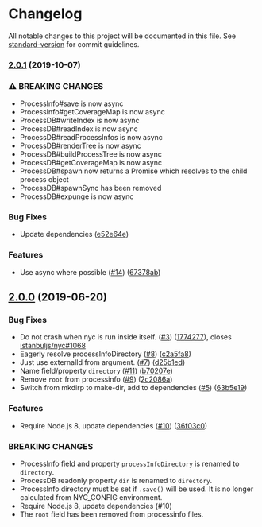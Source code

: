 # Changelog

All notable changes to this project will be documented in this file. See [standard-version](https://github.com/conventional-changelog/standard-version) for commit guidelines.

### [2.0.1](https://github.com/istanbuljs/istanbul-lib-processinfo/compare/v2.0.0...v2.0.1) (2019-10-07)


### ⚠ BREAKING CHANGES

* ProcessInfo#save is now async
* ProcessInfo#getCoverageMap is now async
* ProcessDB#writeIndex is now async
* ProcessDB#readIndex is now async
* ProcessDB#readProcessInfos is now async
* ProcessDB#renderTree is now async
* ProcessDB#buildProcessTree is now async
* ProcessDB#getCoverageMap is now async
* ProcessDB#spawn now returns a Promise which resolves to
the child process object
* ProcessDB#spawnSync has been removed
* ProcessDB#expunge is now async

### Bug Fixes

* Update dependencies ([e52e64e](https://github.com/istanbuljs/istanbul-lib-processinfo/commit/e52e64e))


### Features

* Use async where possible ([#14](https://github.com/istanbuljs/istanbul-lib-processinfo/issues/14)) ([67378ab](https://github.com/istanbuljs/istanbul-lib-processinfo/commit/67378ab))

## [2.0.0](https://github.com/istanbuljs/istanbul-lib-processinfo/compare/v1.0.0...v2.0.0) (2019-06-20)


### Bug Fixes

* Do not crash when nyc is run inside itself. ([#3](https://github.com/istanbuljs/istanbul-lib-processinfo/issues/3)) ([1774277](https://github.com/istanbuljs/istanbul-lib-processinfo/commit/1774277)), closes [istanbuljs/nyc#1068](https://github.com/istanbuljs/istanbul-lib-processinfo/issues/1068)
* Eagerly resolve processInfoDirectory ([#8](https://github.com/istanbuljs/istanbul-lib-processinfo/issues/8)) ([c2a5fa8](https://github.com/istanbuljs/istanbul-lib-processinfo/commit/c2a5fa8))
* Just use externalId from argument. ([#7](https://github.com/istanbuljs/istanbul-lib-processinfo/issues/7)) ([d25b1ed](https://github.com/istanbuljs/istanbul-lib-processinfo/commit/d25b1ed))
* Name field/property `directory` ([#11](https://github.com/istanbuljs/istanbul-lib-processinfo/issues/11)) ([b70207e](https://github.com/istanbuljs/istanbul-lib-processinfo/commit/b70207e))
* Remove `root` from processinfo ([#9](https://github.com/istanbuljs/istanbul-lib-processinfo/issues/9)) ([2c2086a](https://github.com/istanbuljs/istanbul-lib-processinfo/commit/2c2086a))
* Switch from mkdirp to make-dir, add to dependencies ([#5](https://github.com/istanbuljs/istanbul-lib-processinfo/issues/5)) ([63b5e19](https://github.com/istanbuljs/istanbul-lib-processinfo/commit/63b5e19))


### Features

* Require Node.js 8, update dependencies ([#10](https://github.com/istanbuljs/istanbul-lib-processinfo/issues/10)) ([36f03c0](https://github.com/istanbuljs/istanbul-lib-processinfo/commit/36f03c0))


### BREAKING CHANGES

* ProcessInfo field and property `processInfoDirectory` is
renamed to `directory`.
* ProcessDB readonly property `dir` is renamed to
`directory`.
* ProcessInfo directory must be set if `.save()` will be
used.  It is no longer calculated from NYC_CONFIG environment.
* Require Node.js 8, update dependencies (#10)
* The `root` field has been removed from processinfo files.
